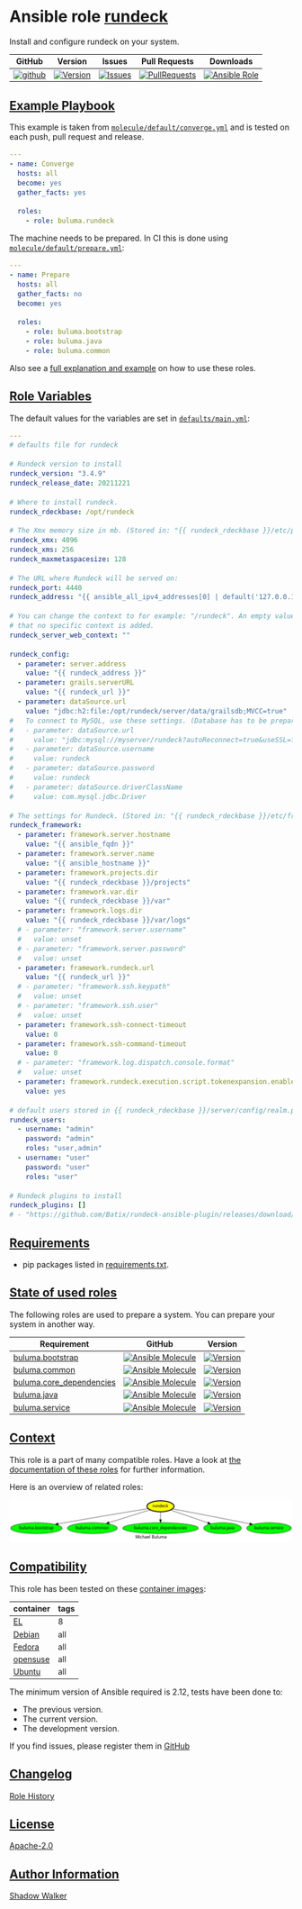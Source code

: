 # Ansible role [rundeck](https://galaxy.ansible.com/ui/standalone/roles/buluma/rundeck/documentation)

Install and configure rundeck on your system.

|GitHub|Version|Issues|Pull Requests|Downloads|
|------|-------|------|-------------|---------|
|[![github](https://github.com/buluma/ansible-role-rundeck/actions/workflows/molecule.yml/badge.svg)](https://github.com/buluma/ansible-role-rundeck/actions/workflows/molecule.yml)|[![Version](https://img.shields.io/github/release/buluma/ansible-role-rundeck.svg)](https://github.com/buluma/ansible-role-rundeck/releases/)|[![Issues](https://img.shields.io/github/issues/buluma/ansible-role-rundeck.svg)](https://github.com/buluma/ansible-role-rundeck/issues/)|[![PullRequests](https://img.shields.io/github/issues-pr-closed-raw/buluma/ansible-role-rundeck.svg)](https://github.com/buluma/ansible-role-rundeck/pulls/)|[![Ansible Role](https://img.shields.io/ansible/role/d/buluma/rundeck)](https://galaxy.ansible.com/ui/standalone/roles/buluma/rundeck/documentation)|

## [Example Playbook](#example-playbook)

This example is taken from [`molecule/default/converge.yml`](https://github.com/buluma/ansible-role-rundeck/blob/master/molecule/default/converge.yml) and is tested on each push, pull request and release.

```yaml
---
- name: Converge
  hosts: all
  become: yes
  gather_facts: yes

  roles:
    - role: buluma.rundeck
```

The machine needs to be prepared. In CI this is done using [`molecule/default/prepare.yml`](https://github.com/buluma/ansible-role-rundeck/blob/master/molecule/default/prepare.yml):

```yaml
---
- name: Prepare
  hosts: all
  gather_facts: no
  become: yes

  roles:
    - role: buluma.bootstrap
    - role: buluma.java
    - role: buluma.common
```

Also see a [full explanation and example](https://buluma.github.io/how-to-use-these-roles.html) on how to use these roles.

## [Role Variables](#role-variables)

The default values for the variables are set in [`defaults/main.yml`](https://github.com/buluma/ansible-role-rundeck/blob/master/defaults/main.yml):

```yaml
---
# defaults file for rundeck

# Rundeck version to install
rundeck_version: "3.4.9"
rundeck_release_date: 20211221

# Where to install rundeck.
rundeck_rdeckbase: /opt/rundeck

# The Xmx memory size in mb. (Stored in: "{{ rundeck_rdeckbase }}/etc/profile".)
rundeck_xmx: 4096
rundeck_xms: 256
rundeck_maxmetaspacesize: 128

# The URL where Rundeck will be served on:
rundeck_port: 4440
rundeck_address: "{{ ansible_all_ipv4_addresses[0] | default('127.0.0.1') }}"

# You can change the context to for example: "/rundeck". An empty value means
# that no specific context is added.
rundeck_server_web_context: ""

rundeck_config:
  - parameter: server.address
    value: "{{ rundeck_address }}"
  - parameter: grails.serverURL
    value: "{{ rundeck_url }}"
  - parameter: dataSource.url
    value: "jdbc:h2:file:/opt/rundeck/server/data/grailsdb;MVCC=true"
#   To connect to MySQL, use these settings. (Database has to be prepared.)
#   - parameter: dataSource.url
#     value: "jdbc:mysql://myserver/rundeck?autoReconnect=true&useSSL=false"
#   - parameter: dataSource.username
#     value: rundeck
#   - parameter: dataSource.password
#     value: rundeck
#   - parameter: dataSource.driverClassName
#     value: com.mysql.jdbc.Driver

# The settings for Rundeck. (Stored in: "{{ rundeck_rdeckbase }}/etc/framework.properties".)
rundeck_framework:
  - parameter: framework.server.hostname
    value: "{{ ansible_fqdn }}"
  - parameter: framework.server.name
    value: "{{ ansible_hostname }}"
  - parameter: framework.projects.dir
    value: "{{ rundeck_rdeckbase }}/projects"
  - parameter: framework.var.dir
    value: "{{ rundeck_rdeckbase }}/var"
  - parameter: framework.logs.dir
    value: "{{ rundeck_rdeckbase }}/var/logs"
  # - parameter: "framework.server.username"
  #   value: unset
  # - parameter: "framework.server.password"
  #   value: unset
  - parameter: framework.rundeck.url
    value: "{{ rundeck_url }}"
  # - parameter: "framework.ssh.keypath"
  #   value: unset
  # - parameter: "framework.ssh.user"
  #   value: unset
  - parameter: framework.ssh-connect-timeout
    value: 0
  - parameter: framework.ssh-command-timeout
    value: 0
  # - parameter: "framework.log.dispatch.console.format"
  #   value: unset
  - parameter: framework.rundeck.execution.script.tokenexpansion.enabled
    value: yes

# default users stored in {{ rundeck_rdeckbase }}/server/config/realm.properties
rundeck_users:
  - username: "admin"
    password: "admin"
    roles: "user,admin"
  - username: "user"
    password: "user"
    roles: "user"

# Rundeck plugins to install
rundeck_plugins: []
# - "https://github.com/Batix/rundeck-ansible-plugin/releases/download/3.1.1/ansible-plugin-3.1.1.jar"
```

## [Requirements](#requirements)

- pip packages listed in [requirements.txt](https://github.com/buluma/ansible-role-rundeck/blob/master/requirements.txt).

## [State of used roles](#state-of-used-roles)

The following roles are used to prepare a system. You can prepare your system in another way.

| Requirement | GitHub | Version |
|-------------|--------|--------|
|[buluma.bootstrap](https://galaxy.ansible.com/buluma/bootstrap)|[![Ansible Molecule](https://github.com/buluma/ansible-role-bootstrap/actions/workflows/molecule.yml/badge.svg)](https://github.com/buluma/ansible-role-bootstrap/actions/workflows/molecule.yml)|[![Version](https://img.shields.io/github/release/buluma/ansible-role-bootstrap.svg)](https://github.com/shadowwalker/ansible-role-bootstrap)|
|[buluma.common](https://galaxy.ansible.com/buluma/common)|[![Ansible Molecule](https://github.com/buluma/ansible-role-common/actions/workflows/molecule.yml/badge.svg)](https://github.com/buluma/ansible-role-common/actions/workflows/molecule.yml)|[![Version](https://img.shields.io/github/release/buluma/ansible-role-common.svg)](https://github.com/shadowwalker/ansible-role-common)|
|[buluma.core_dependencies](https://galaxy.ansible.com/buluma/core_dependencies)|[![Ansible Molecule](https://github.com/buluma/ansible-role-core_dependencies/actions/workflows/molecule.yml/badge.svg)](https://github.com/buluma/ansible-role-core_dependencies/actions/workflows/molecule.yml)|[![Version](https://img.shields.io/github/release/buluma/ansible-role-core_dependencies.svg)](https://github.com/shadowwalker/ansible-role-core_dependencies)|
|[buluma.java](https://galaxy.ansible.com/buluma/java)|[![Ansible Molecule](https://github.com/buluma/ansible-role-java/actions/workflows/molecule.yml/badge.svg)](https://github.com/buluma/ansible-role-java/actions/workflows/molecule.yml)|[![Version](https://img.shields.io/github/release/buluma/ansible-role-java.svg)](https://github.com/shadowwalker/ansible-role-java)|
|[buluma.service](https://galaxy.ansible.com/buluma/service)|[![Ansible Molecule](https://github.com/buluma/ansible-role-service/actions/workflows/molecule.yml/badge.svg)](https://github.com/buluma/ansible-role-service/actions/workflows/molecule.yml)|[![Version](https://img.shields.io/github/release/buluma/ansible-role-service.svg)](https://github.com/shadowwalker/ansible-role-service)|

## [Context](#context)

This role is a part of many compatible roles. Have a look at [the documentation of these roles](https://buluma.github.io/) for further information.

Here is an overview of related roles:

![dependencies](https://raw.githubusercontent.com/buluma/ansible-role-rundeck/png/requirements.png "Dependencies")

## [Compatibility](#compatibility)

This role has been tested on these [container images](https://hub.docker.com/u/buluma):

|container|tags|
|---------|----|
|[EL](https://hub.docker.com/repository/docker/buluma/enterpriselinux/general)|8|
|[Debian](https://hub.docker.com/repository/docker/buluma/debian/general)|all|
|[Fedora](https://hub.docker.com/repository/docker/buluma/fedora/general)|all|
|[opensuse](https://hub.docker.com/repository/docker/buluma/opensuse/general)|all|
|[Ubuntu](https://hub.docker.com/repository/docker/buluma/ubuntu/general)|all|

The minimum version of Ansible required is 2.12, tests have been done to:

- The previous version.
- The current version.
- The development version.

If you find issues, please register them in [GitHub](https://github.com/buluma/ansible-role-rundeck/issues)

## [Changelog](#changelog)

[Role History](https://github.com/buluma/ansible-role-rundeck/blob/master/CHANGELOG.md)

## [License](#license)

[Apache-2.0](https://github.com/buluma/ansible-role-rundeck/blob/master/LICENSE)

## [Author Information](#author-information)

[Shadow Walker](https://buluma.github.io/)

